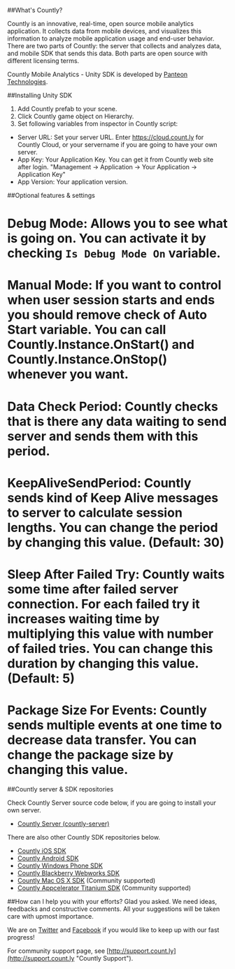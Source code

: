##What's Countly?

Countly is an innovative, real-time, open source mobile analytics application. 
It collects data from mobile devices, and visualizes this information to analyze 
mobile application usage and end-user behavior. There are two parts of Countly: 
the server that collects and analyzes data, and mobile SDK that sends this data. 
Both parts are open source with different licensing terms.

Countly Mobile Analytics - Unity SDK is developed by [Panteon Technologies](http://panteon.com.tr/).

##Installing Unity SDK

1. Add Countly prefab to your scene.
2. Click Countly game object on Hierarchy. 
3. Set following variables from inspector in Countly script:
- Server URL: Set your server URL. Enter https://cloud.count.ly for Countly Cloud, or your servername if you are going to have your own server.
- App Key: Your Application Key. You can get it from Countly web site after login. "Management -> Application -> Your Application -> Application Key"
- App Version: Your application version.

##Optional features & settings

# **Debug Mode:** Allows you to see what is going on. You can activate it by checking `Is Debug Mode On` variable.
# **Manual Mode:** If you want to control when user session starts and ends you should remove check of Auto Start variable. You can call Countly.Instance.OnStart() and Countly.Instance.OnStop() whenever you want.
# **Data Check Period:** Countly checks that is there any data waiting to send server and sends them with this period. 
# **KeepAliveSendPeriod:** Countly sends kind of Keep Alive messages to server to calculate session lengths. You can change the period by changing this value. (Default: 30)
# **Sleep After Failed Try:** Countly waits some time after failed server connection. For each failed try it increases waiting time by multiplying this value with number of failed tries. You can change this duration by changing this value. (Default: 5)
# **Package Size For Events:** Countly sends multiple events at one time to decrease data transfer. You can change the package size by changing this value.

##Countly server & SDK repositories

Check Countly Server source code below, if you are going to install your own server.

- [Countly Server (countly-server)](https://github.com/Countly/countly-server)

There are also other Countly SDK repositories below.

- [Countly iOS SDK](https://github.com/Countly/countly-sdk-ios)
- [Countly Android SDK](https://github.com/Countly/countly-sdk-android)
- [Countly Windows Phone SDK](https://github.com/Countly/countly-sdk-windows-phone)
- [Countly Blackberry Webworks SDK](https://github.com/Countly/countly-sdk-blackberry-webworks)
- [Countly Mac OS X SDK](https://github.com/mrballoon/countly-sdk-osx) (Community supported)
- [Countly Appcelerator Titanium SDK](https://github.com/euforic/Titanium-Count.ly) (Community supported)

##How can I help you with your efforts?
Glad you asked. We need ideas, feedbacks and constructive comments. All your suggestions will be taken care with upmost importance. 

We are on [Twitter](http://twitter.com/gocountly) and [Facebook](http://www.facebook.com/Countly) if you would like to keep up with our fast progress!

For community support page, see [http://support.count.ly](http://support.count.ly "Countly Support").
